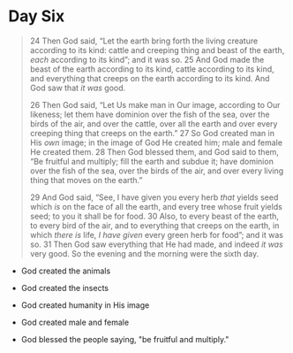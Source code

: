 # Day Six

>   24 Then God said, “Let the earth bring forth the living creature according to its kind: cattle and creeping thing and beast of the earth, *each* according to its kind”; and it was so. 25 And God made the beast of the earth according to its kind, cattle according to its kind, and everything that creeps on the earth according to its kind. And God saw that *it was* good.
>
>   26 Then God said, “Let Us make man in Our image, according to Our likeness; let them have dominion over the fish of the sea, over the birds of the air, and over the cattle, over all the earth and over every creeping thing that creeps on the earth.” 27 So God created man in His *own* image; in the image of God He created him; male and female He created them. 28 Then God blessed them, and God said to them, “Be fruitful and multiply; fill the earth and subdue it; have dominion over the fish of the sea, over the birds of the air, and over every living thing that moves on the earth.”
>
>   29 And God said, “See, I have given you every herb *that* yields seed which *is* on the face of all the earth, and every tree whose fruit yields seed; to you it shall be for food. 30 Also, to every beast of the earth, to every bird of the air, and to everything that creeps on the earth, in which *there is* life, *I have given* every green herb for food”; and it was so. 31 Then God saw everything that He had made, and indeed *it was* very good. So the evening and the morning were the sixth day.

-   God created the animals

-   God created the insects

-   God created humanity in His image

-   God created male and female

-   God blessed the people saying, "be fruitful and multiply."

    